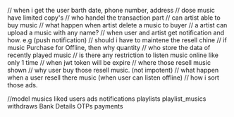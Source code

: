 // when i get the user barth date, phone number, address
// dose music have limited copy's
// who handel the transaction part
// can artist able to buy music
// what happen when artist delete a music to buyer
// a artist can upload a music with any name?
// when user and artist get notification and how. e.g (push notification)
// should i have to maintene the resell chine
// if music Purchase for Offline, then why quantity
// who store the data of recently played music
// is there any restriction to listen music online like only 1 time
// when jwt token will be expire
// where those resell music shown
// why user buy those resell music. (not impotent)
// what happen when a user resell there music (when user can listen offline)
// how i sort those ads.


//model
    musics
    liked
    users
    ads
    notifications
    playlists
    playlist_musics
    withdraws
    Bank Details
    OTPs
    payments
